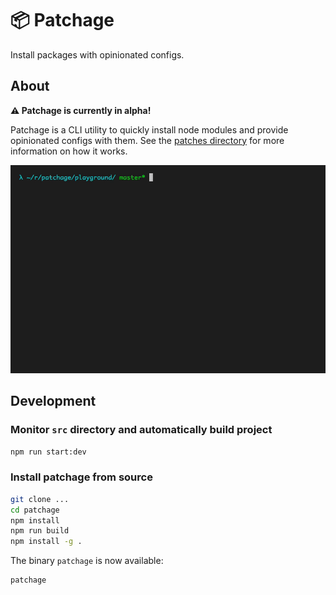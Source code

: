 <h1>📦 Patchage</h1>

Install packages with opinionated configs.

## About

**⚠️ Patchage is currently in alpha!**

Patchage is a CLI utility to quickly install node modules and provide opinionated configs with them. See the [patches directory](tree/master/patches) for more information on how it works.

![demo gif](.github/demo.gif)

## Development

### Monitor `src` directory and automatically build project

```bash
npm run start:dev
```

### Install patchage from source

```bash
git clone ...
cd patchage
npm install
npm run build
npm install -g .
```

The binary `patchage` is now available:

```bash
patchage
```
